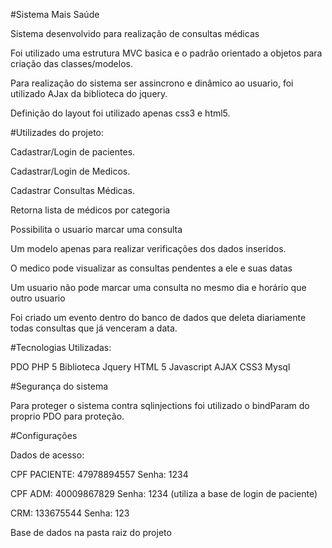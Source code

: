 ﻿#Sistema Mais Saúde


Sistema desenvolvido para realização de consultas médicas

Foi utilizado uma estrutura MVC basica e o padrão orientado a objetos 
para criação das classes/modelos.

Para realização do sistema ser assincrono e dinâmico ao usuario,
foi utilizado AJax da biblioteca do jquery.

Definição do layout foi utilizado apenas css3 e html5.



#Utilizades do projeto:

Cadastrar/Login de pacientes.

Cadastrar/Login de Medicos.

Cadastrar Consultas Médicas.

Retorna lista de médicos por categoria

Possibilita o usuario marcar uma consulta 

Um modelo apenas para realizar verificações dos dados inseridos.

O medico pode visualizar as consultas pendentes a ele e suas datas

Um usuario não pode marcar uma consulta no mesmo dia e horário que outro usuario

Foi criado um evento dentro do banco de dados
que deleta diariamente todas consultas que já venceram a data.


#Tecnologias Utilizadas:

PDO
PHP 5
Biblioteca Jquery
HTML 5
Javascript
AJAX
CSS3
Mysql

#Segurança do sistema


Para proteger o sistema contra sqlinjections 
foi utilizado o bindParam do proprio PDO para proteção.

#Configurações

Dados de acesso:

CPF PACIENTE: 47978894557 Senha: 1234

CPF ADM: 40009867829 Senha: 1234 (utiliza a base de login de paciente)
 
CRM: 133675544 Senha: 123

Base de dados na pasta raiz do projeto

